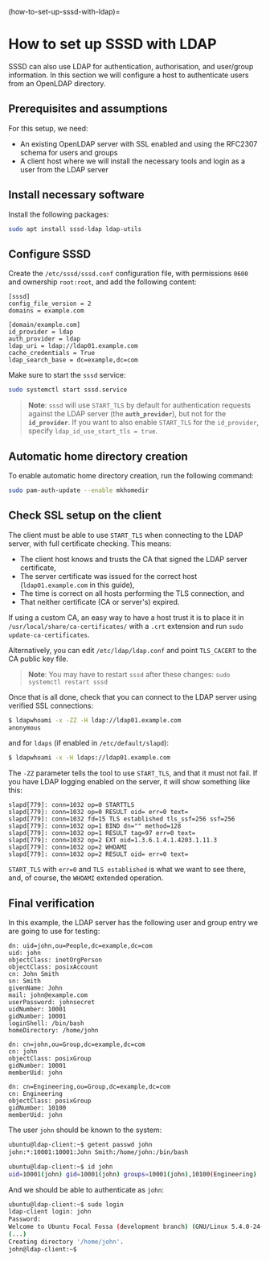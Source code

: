 (how-to-set-up-sssd-with-ldap)=
# How to set up SSSD with LDAP

SSSD can also use LDAP for authentication, authorisation, and user/group information. In this section we will configure a host to authenticate users from an OpenLDAP directory.

## Prerequisites and assumptions

For this setup, we need:

  - An existing OpenLDAP server with SSL enabled and using the RFC2307 schema for users and groups
  - A client host where we will install the necessary tools and login as a user from the LDAP server

## Install necessary software

Install the following packages:

```bash
sudo apt install sssd-ldap ldap-utils
```

## Configure SSSD

Create the `/etc/sssd/sssd.conf` configuration file, with permissions `0600` and ownership `root:root`, and add the following content:

```text
[sssd]
config_file_version = 2
domains = example.com

[domain/example.com]
id_provider = ldap
auth_provider = ldap
ldap_uri = ldap://ldap01.example.com
cache_credentials = True
ldap_search_base = dc=example,dc=com
```

Make sure to start the `sssd` service:

```bash
sudo systemctl start sssd.service
```

> **Note**:
> `sssd` will use `START_TLS` by default for authentication requests against the LDAP server (the **`auth_provider`**), but not for the **`id_provider`**. If you want to also enable `START_TLS` for the `id_provider`, specify `ldap_id_use_start_tls = true`.

## Automatic home directory creation

To enable automatic home directory creation, run the following command:

```bash
sudo pam-auth-update --enable mkhomedir
```

## Check SSL setup on the client

The client must be able to use `START_TLS` when connecting to the LDAP server, with full certificate checking. This means:

- The client host knows and trusts the CA that signed the LDAP server certificate,
- The server certificate was issued for the correct host (`ldap01.example.com` in this guide),
- The time is correct on all hosts performing the TLS connection, and
- That neither certificate (CA or server's) expired.

If using a custom CA, an easy way to have a host trust it is to place it in `/usr/local/share/ca-certificates/` with a `.crt` extension and run `sudo update-ca-certificates`.

Alternatively, you can edit `/etc/ldap/ldap.conf` and point `TLS_CACERT` to the CA public key file.

> **Note**:
> You may have to restart `sssd` after these changes: `sudo systemctl restart sssd`

Once that is all done, check that you can connect to the LDAP server using verified SSL connections:

```bash
$ ldapwhoami -x -ZZ -H ldap://ldap01.example.com
anonymous
```

and for `ldaps` (if enabled in `/etc/default/slapd`):

```bash
$ ldapwhoami -x -H ldaps://ldap01.example.com
```

The `-ZZ` parameter tells the tool to use `START_TLS`, and that it must not fail. If you have LDAP logging enabled on the server, it will show something like this:

```
slapd[779]: conn=1032 op=0 STARTTLS
slapd[779]: conn=1032 op=0 RESULT oid= err=0 text=
slapd[779]: conn=1032 fd=15 TLS established tls_ssf=256 ssf=256
slapd[779]: conn=1032 op=1 BIND dn="" method=128
slapd[779]: conn=1032 op=1 RESULT tag=97 err=0 text=
slapd[779]: conn=1032 op=2 EXT oid=1.3.6.1.4.1.4203.1.11.3
slapd[779]: conn=1032 op=2 WHOAMI
slapd[779]: conn=1032 op=2 RESULT oid= err=0 text=
```

`START_TLS` with `err=0` and `TLS established` is what we want to see there, and, of course, the `WHOAMI` extended operation.

## Final verification

In this example, the LDAP server has the following user and group entry we are going to use for testing:

```
dn: uid=john,ou=People,dc=example,dc=com
uid: john
objectClass: inetOrgPerson
objectClass: posixAccount
cn: John Smith
sn: Smith
givenName: John
mail: john@example.com
userPassword: johnsecret
uidNumber: 10001
gidNumber: 10001
loginShell: /bin/bash
homeDirectory: /home/john

dn: cn=john,ou=Group,dc=example,dc=com
cn: john
objectClass: posixGroup
gidNumber: 10001
memberUid: john

dn: cn=Engineering,ou=Group,dc=example,dc=com
cn: Engineering
objectClass: posixGroup
gidNumber: 10100
memberUid: john
```

The user `john` should be known to the system:

```bash
ubuntu@ldap-client:~$ getent passwd john
john:*:10001:10001:John Smith:/home/john:/bin/bash

ubuntu@ldap-client:~$ id john
uid=10001(john) gid=10001(john) groups=10001(john),10100(Engineering)
```

And we should be able to authenticate as `john`:

```bash
ubuntu@ldap-client:~$ sudo login
ldap-client login: john
Password:
Welcome to Ubuntu Focal Fossa (development branch) (GNU/Linux 5.4.0-24-generic x86_64)
(...)
Creating directory '/home/john'.
john@ldap-client:~$
```
